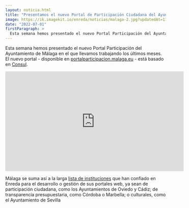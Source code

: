 ```yaml
---
layout: noticia.html
title: "Presentamos el nuevo Portal de Participación Ciudadana del Ayuntamiento de Málaga"
image: https://ik.imagekit.io/enreda/noticias/malaga-2.jpg?updatedAt=1700486863891
date: "2022-07-01"
firstParagraph: >
  Esta semana hemos presentado el nuevo Portal Participación del Ayuntamiento de Málaga en el que llevamos trabajando los últimos meses. El nuevo portal - disponible en portalparticipacion.malaga.eu - está basado en Consul.
---
```


Esta semana hemos presentado el nuevo Portal Participación del Ayuntamiento de Málaga en el que llevamos trabajando los últimos meses. El nuevo portal - disponible en [portalparticipacion.malaga.eu](https://portalparticipacion.malaga.eu/) - está basado en [Consul](http://consulproject.org/en/).

<iframe src="https://www.facebook.com/plugins/video.php?height=314&href=https%3A%2F%2Fwww.facebook.com%2Fenreda.coop%2Fvideos%2F720613978994409%2F&show_text=false&width=560&t=0" width="560" height="314" style="border:none;overflow:hidden" scrolling="no" frameborder="0" allowfullscreen="true" allow="autoplay; clipboard-write; encrypted-media; picture-in-picture; web-share" allowFullScreen="true"></iframe>

Málaga se suma así a la larga [lista de instituciones](https://enreda.coop/servicios/participaciondigital) que han confiado en Enreda para el desarrollo o gestión de sus portales web, ya sean de participación ciudadana, como los Ayuntamientos de Oviedo y Cádiz; de transparencia presupuestaria, como Córdoba o Marbella; o culturales, como el Ayuntamiento de Sevilla